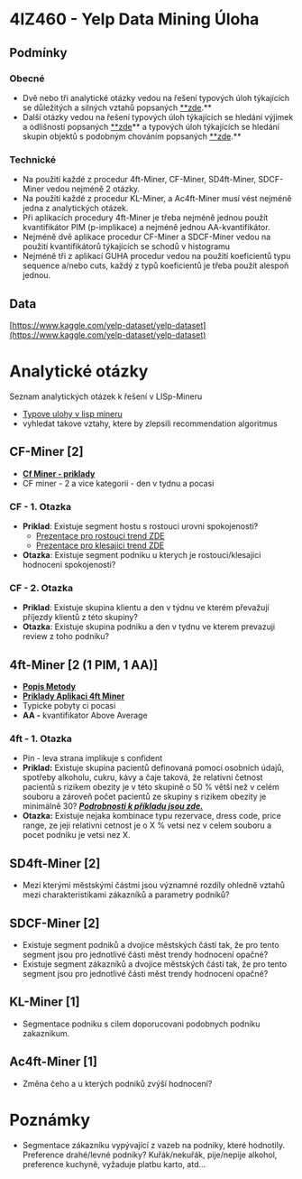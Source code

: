# 4IZ460 - Yelp Data Mining Úloha

## **Podmínky**

### **Obecné**

- Dvě nebo tři analytické otázky vedou na řešení typových úloh týkajících se důležitých a silných vztahů popsaných [**zde](https://lispminer.vse.cz/guhadi/doku.php?id=lm_guha_di_typy_uloh_dulezite_silne).**
- Další otázky vedou na řešení typových úloh týkajících se hledání výjimek a odlišností popsaných [**zde](https://lispminer.vse.cz/guhadi/doku.php?id=lm_guha_di_typy_uloh_vyjimky)** a typových úloh týkajících se hledání skupin objektů s podobným chováním popsaných [**zde](https://lispminer.vse.cz/guhadi/doku.php?id=lm_guha_di_typy_uloh_podobne).**

### **Technické**

- Na použití každé z procedur 4ft-Miner, CF-Miner, SD4ft-Miner, SDCF-Miner vedou nejméně 2 otázky.
- Na použití každé z procedur KL-Miner, a Ac4ft-Miner musí vést nejméně jedna z analytických otázek.
- Při aplikacích procedury 4ft-Miner je třeba nejméně jednou použít kvantifikátor PIM (p-implikace) a nejméně jednou AA-kvantifikátor.
- Nejméně dvě aplikace procedur CF-Miner a SDCF-Miner vedou na použití kvantifikátorů týkajících se schodů v histogramu
- Nejméně tři z aplikací GUHA procedur vedou na použití koeficientů typu sequence a/nebo cuts, každý z typů koeficientů je třeba použít alespoň jednou.

## **Data**

[https://www.kaggle.com/yelp-dataset/yelp-dataset](https://www.kaggle.com/yelp-dataset/yelp-dataset)

# **Analytické otázky**

Seznam analytických otázek k řešení v LISp-Mineru

- [Typove ulohy v lisp mineru](https://lispminer.vse.cz/guhadi/doku.php?id=lm_guha_di_typy_uloh_procedury)
- vyhledat takove vztahy, ktere by zlepsili recommendation algoritmus

## **CF-Miner [2]**

- [**Cf Miner - priklady**](https://lispminer.vse.cz/guhadi/doku.php?id=lm_guha_di_typul_cf#data_hotel_-_jedna_kategorie_vyrazne_prevazuje)
- CF miner - 2 a vice kategorii - den v tydnu a pocasi

### **CF - 1. Otazka**

- **Priklad**: Existuje segment hostu s rostouci urovni spokojenosti?
    - [Prezentace pro rostouci trend ZDE](https://lispminer.vse.cz/guhadi/lib/exe/fetch.php?media=cf_miner_03_hotel_rostouci_histogram.pdf)
    - [Prezentace pro klesajici trend ZDE](https://lispminer.vse.cz/guhadi/lib/exe/fetch.php?media=cf_miner_04_hotel_klesajici_histogram.pdf)
- **Otazka**: Existuje segment podniku u kterych je rostouci/klesajici hodnoceni spokojenosti?

### **CF - 2. Otazka**

- **Priklad**: Existuje skupina klientu a den v týdnu ve kterém převažují příjezdy klientů z této skupiny?
- **Otazka**: Existuje skupina podniku a den v tydnu ve kterem prevazuji review z toho podniku?

## **4ft-Miner [2 (1 PIM, 1 AA)]**

- [**Popis Metody**](https://lispminer.vse.cz/guhate/doku.php?id=lm_guha_te_sd4ft_proc)
- [**Priklady Aplikaci 4ft Miner**](https://lispminer.vse.cz/guhadi/doku.php?id=lm_guha_di_typul_4ft&fbclid=IwAR0cXX279BpRiP023rU7HN3kv9oufpoo7DBwX6J7JyYyPcOiQOrJ9iSrHOM)
- Typicke pobyty ci pocasi
- **AA -** kvantifikator Above Average

### **4ft - 1. Otazka**

- Pin - leva strana implikuje s confident
- **Priklad:** Existuje skupina pacientů definovaná pomocí osobních údajů, spotřeby alkoholu, cukru, kávy a čaje taková, že relativní četnost pacientů s rizikem obezity je v této skupině o 50 % větší než v celém souboru a zároveň počet pacientů ze skupiny s rizikem obezity je minimálně 30? ***[Podrobnosti k příkladu jsou zde.](https://lispminer.vse.cz/guhadi/lib/exe/fetch.php?media=4ft_03_stulong_above_average.pdf)***
- **Otazka:** Existuje nejaka kombinace typu rezervace, dress code, price range, ze jeji relativni cetnost je o X % vetsi nez v celem souboru a pocet podniku je vetsi nez X.

## **SD4ft-Miner [2]**

- Mezi kterými městskými částmi jsou významné rozdíly ohledně vztahů mezi charakteristikami zákazníků a parametry podniků?

## **SDCF-Miner [2]**

- Existuje segment podniků a dvojice městských částí tak, že pro tento segment jsou pro jednotlivé části měst trendy hodnocení opačné?
- Existuje segment zákazníků a dvojice městských částí tak, že pro tento segment jsou pro jednotlivé části měst trendy hodnocení opačné?

## **KL-Miner [1]**

- Segmentace podniku s cilem doporucovani podobnych podniku zakaznikum.

## **Ac4ft-Miner [1]**

- Změna čeho a u kterých podniků zvýší hodnocení?

# **Poznámky**

- Segmentace zákazníku vypývající z vazeb na podniky, které hodnotily. Preference drahé/levné podniky? Kuřák/nekuřák, pije/nepije alkohol, preference kuchyně, vyžaduje platbu karto, atd...